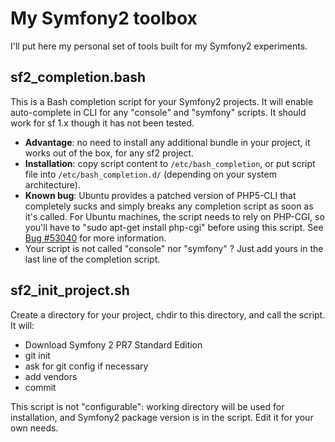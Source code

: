 My Symfony2 toolbox
===================

I'll put here my personal set of tools built for my Symfony2 experiments.


sf2_completion.bash
-------------------

This is a Bash completion script for your Symfony2 projects. It will enable auto-complete in CLI for any "console" and "symfony" scripts. It should work for sf 1.x though it has not been tested.

* **Advantage**: no need to install any additional bundle in your project, it works out of the box, for any sf2 project.
* **Installation**: copy script content to `/etc/bash_completion`, or put script file into `/etc/bash_completion.d/` (depending on your system architecture).
* **Known bug**: Ubuntu provides a patched version of PHP5-CLI that completely sucks and simply breaks any completion script as soon as it's called. For Ubuntu machines, the script needs to rely on PHP-CGI, so you'll have to "sudo apt-get install php-cgi" before using this script. See [Bug #53040](http://bugs.php.net/bug.php?id=53040) for more information.
* Your script is not called "console" nor "symfony" ? Just add yours in the last line of the completion script.


sf2_init_project.sh
-------------------

Create a directory for your project, chdir to this directory, and call the script. It will:

* Download Symfony 2 PR7 Standard Edition
* git init
* ask for git config if necessary
* add vendors
* commit

This script is not "configurable": working directory will be used for installation, and Symfony2 package version is in the script. Edit it for your own needs.



    
